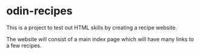 # odin-recipes

This is a project to test out
HTML skills by creating a recipe
website.

The website will consist of a main
index page which will have many
links to a few recipes.